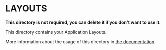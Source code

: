 # LAYOUTS


**This directory is not required, you can delete it if you don't want to use it.**

This directory contains your Application Layouts.  

More information about the usage of this directory in [the documentation](https://nuxtjs.org/guide/views#layouts).
